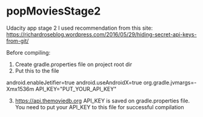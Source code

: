 # popMoviesStage2
Udacity app stage 2
I used recommendation from this site:
https://richardroseblog.wordpress.com/2016/05/29/hiding-secret-api-keys-from-git/


Before compiling:

1. Create gradle.properties file on project root dir
2. Put this to the file

android.enableJetifier=true
android.useAndroidX=true
org.gradle.jvmargs=-Xmx1536m
API_KEY="PUT_YOUR_API_KEY"

3. https://api.themoviedb.org API_KEY is saved on gradle.properties file. You need to put your API_KEY to this file for successful compilation





